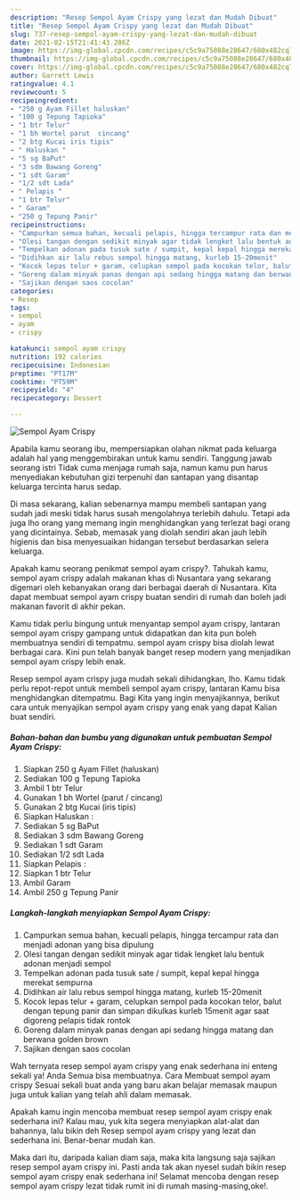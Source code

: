 ```yaml
---
description: "Resep Sempol Ayam Crispy yang lezat dan Mudah Dibuat"
title: "Resep Sempol Ayam Crispy yang lezat dan Mudah Dibuat"
slug: 737-resep-sempol-ayam-crispy-yang-lezat-dan-mudah-dibuat
date: 2021-02-15T21:41:43.286Z
image: https://img-global.cpcdn.com/recipes/c5c9a75088e28647/680x482cq70/sempol-ayam-crispy-foto-resep-utama.jpg
thumbnail: https://img-global.cpcdn.com/recipes/c5c9a75088e28647/680x482cq70/sempol-ayam-crispy-foto-resep-utama.jpg
cover: https://img-global.cpcdn.com/recipes/c5c9a75088e28647/680x482cq70/sempol-ayam-crispy-foto-resep-utama.jpg
author: Garrett Lewis
ratingvalue: 4.1
reviewcount: 5
recipeingredient:
- "250 g Ayam Fillet haluskan"
- "100 g Tepung Tapioka"
- "1 btr Telur"
- "1 bh Wortel parut  cincang"
- "2 btg Kucai iris tipis"
- " Haluskan "
- "5 sg BaPut"
- "3 sdm Bawang Goreng"
- "1 sdt Garam"
- "1/2 sdt Lada"
- " Pelapis "
- "1 btr Telur"
- " Garam"
- "250 g Tepung Panir"
recipeinstructions:
- "Campurkan semua bahan, kecuali pelapis, hingga tercampur rata dan menjadi adonan yang bisa dipulung"
- "Olesi tangan dengan sedikit minyak agar tidak lengket lalu bentuk adonan menjadi sempol"
- "Tempelkan adonan pada tusuk sate / sumpit, kepal kepal hingga merekat sempurna"
- "Didihkan air lalu rebus sempol hingga matang, kurleb 15-20menit"
- "Kocok lepas telur + garam, celupkan sempol pada kocokan telor, balut dengan tepung panir dan simpan dikulkas kurleb 15menit agar saat digoreng pelapis tidak rontok"
- "Goreng dalam minyak panas dengan api sedang hingga matang dan berwana golden brown"
- "Sajikan dengan saos cocolan"
categories:
- Resep
tags:
- sempol
- ayam
- crispy

katakunci: sempol ayam crispy 
nutrition: 192 calories
recipecuisine: Indonesian
preptime: "PT17M"
cooktime: "PT59M"
recipeyield: "4"
recipecategory: Dessert

---
```



![Sempol Ayam Crispy](https://img-global.cpcdn.com/recipes/c5c9a75088e28647/680x482cq70/sempol-ayam-crispy-foto-resep-utama.jpg)

Apabila kamu seorang ibu, mempersiapkan olahan nikmat pada keluarga adalah hal yang menggembirakan untuk kamu sendiri. Tanggung jawab seorang istri Tidak cuma menjaga rumah saja, namun kamu pun harus menyediakan kebutuhan gizi terpenuhi dan santapan yang disantap keluarga tercinta harus sedap.

Di masa  sekarang, kalian sebenarnya mampu membeli santapan yang sudah jadi meski tidak harus susah mengolahnya terlebih dahulu. Tetapi ada juga lho orang yang memang ingin menghidangkan yang terlezat bagi orang yang dicintainya. Sebab, memasak yang diolah sendiri akan jauh lebih higienis dan bisa menyesuaikan hidangan tersebut berdasarkan selera keluarga. 



Apakah kamu seorang penikmat sempol ayam crispy?. Tahukah kamu, sempol ayam crispy adalah makanan khas di Nusantara yang sekarang digemari oleh kebanyakan orang dari berbagai daerah di Nusantara. Kita dapat membuat sempol ayam crispy buatan sendiri di rumah dan boleh jadi makanan favorit di akhir pekan.

Kamu tidak perlu bingung untuk menyantap sempol ayam crispy, lantaran sempol ayam crispy gampang untuk didapatkan dan kita pun boleh membuatnya sendiri di tempatmu. sempol ayam crispy bisa diolah lewat berbagai cara. Kini pun telah banyak banget resep modern yang menjadikan sempol ayam crispy lebih enak.

Resep sempol ayam crispy juga mudah sekali dihidangkan, lho. Kamu tidak perlu repot-repot untuk membeli sempol ayam crispy, lantaran Kamu bisa menghidangkan ditempatmu. Bagi Kita yang ingin menyajikannya, berikut cara untuk menyajikan sempol ayam crispy yang enak yang dapat Kalian buat sendiri.

<!--inarticleads1-->

##### Bahan-bahan dan bumbu yang digunakan untuk pembuatan Sempol Ayam Crispy:

1. Siapkan 250 g Ayam Fillet (haluskan)
1. Sediakan 100 g Tepung Tapioka
1. Ambil 1 btr Telur
1. Gunakan 1 bh Wortel (parut / cincang)
1. Gunakan 2 btg Kucai (iris tipis)
1. Siapkan  Haluskan :
1. Sediakan 5 sg BaPut
1. Sediakan 3 sdm Bawang Goreng
1. Sediakan 1 sdt Garam
1. Sediakan 1/2 sdt Lada
1. Siapkan  Pelapis :
1. Siapkan 1 btr Telur
1. Ambil  Garam
1. Ambil 250 g Tepung Panir




<!--inarticleads2-->

##### Langkah-langkah menyiapkan Sempol Ayam Crispy:

1. Campurkan semua bahan, kecuali pelapis, hingga tercampur rata dan menjadi adonan yang bisa dipulung
1. Olesi tangan dengan sedikit minyak agar tidak lengket lalu bentuk adonan menjadi sempol
1. Tempelkan adonan pada tusuk sate / sumpit, kepal kepal hingga merekat sempurna
1. Didihkan air lalu rebus sempol hingga matang, kurleb 15-20menit
1. Kocok lepas telur + garam, celupkan sempol pada kocokan telor, balut dengan tepung panir dan simpan dikulkas kurleb 15menit agar saat digoreng pelapis tidak rontok
1. Goreng dalam minyak panas dengan api sedang hingga matang dan berwana golden brown
1. Sajikan dengan saos cocolan




Wah ternyata resep sempol ayam crispy yang enak sederhana ini enteng sekali ya! Anda Semua bisa membuatnya. Cara Membuat sempol ayam crispy Sesuai sekali buat anda yang baru akan belajar memasak maupun juga untuk kalian yang telah ahli dalam memasak.

Apakah kamu ingin mencoba membuat resep sempol ayam crispy enak sederhana ini? Kalau mau, yuk kita segera menyiapkan alat-alat dan bahannya, lalu bikin deh Resep sempol ayam crispy yang lezat dan sederhana ini. Benar-benar mudah kan. 

Maka dari itu, daripada kalian diam saja, maka kita langsung saja sajikan resep sempol ayam crispy ini. Pasti anda tak akan nyesel sudah bikin resep sempol ayam crispy enak sederhana ini! Selamat mencoba dengan resep sempol ayam crispy lezat tidak rumit ini di rumah masing-masing,oke!.

